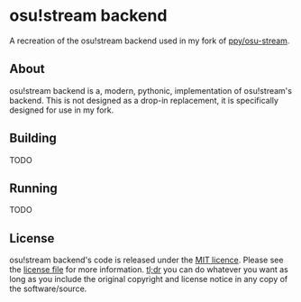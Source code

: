 # osu!stream backend
A recreation of the osu!stream backend used in my fork of [ppy/osu-stream](https://github.com/yo-ru/osu-stream).

## About
osu!stream backend is a, modern, pythonic, implementation of osu!stream's backend. This is not designed as a drop-in replacement, it is specifically designed for use in my fork.

## Building
TODO

## Running
TODO

## License
osu!stream backend's code is released under the [MIT licence](https://opensource.org/license/MIT). Please see the [license file](https://github.com/yo-ru/osu-stream-backend/blob/main/README.md) for more information. [tl;dr](https://www.tldrlegal.com/license/mit-license) you can do whatever you want as long as you include the original copyright and license notice in any copy of the software/source.

